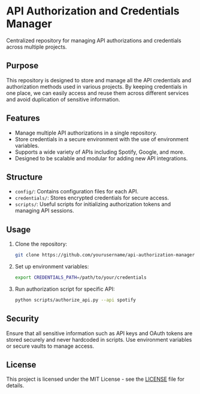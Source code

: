 
# API Authorization and Credentials Manager

Centralized repository for managing API authorizations and credentials across multiple projects.

## Purpose

This repository is designed to store and manage all the API credentials and authorization methods used in various projects. 
By keeping credentials in one place, we can easily access and reuse them across different services and avoid duplication of sensitive information.

## Features

- Manage multiple API authorizations in a single repository.
- Store credentials in a secure environment with the use of environment variables.
- Supports a wide variety of APIs including Spotify, Google, and more.
- Designed to be scalable and modular for adding new API integrations.

## Structure

- `config/`: Contains configuration files for each API.
- `credentials/`: Stores encrypted credentials for secure access.
- `scripts/`: Useful scripts for initializing authorization tokens and managing API sessions.

## Usage

1. Clone the repository:
    ```bash
    git clone https://github.com/yourusername/api-authorization-manager.git
    ```

2. Set up environment variables:
    ```bash
    export CREDENTIALS_PATH=/path/to/your/credentials
    ```

3. Run authorization script for specific API:
    ```bash
    python scripts/authorize_api.py --api spotify
    ```

## Security

Ensure that all sensitive information such as API keys and OAuth tokens are stored securely and never hardcoded in scripts. 
Use environment variables or secure vaults to manage access.

## License

This project is licensed under the MIT License - see the [LICENSE](LICENSE) file for details.

